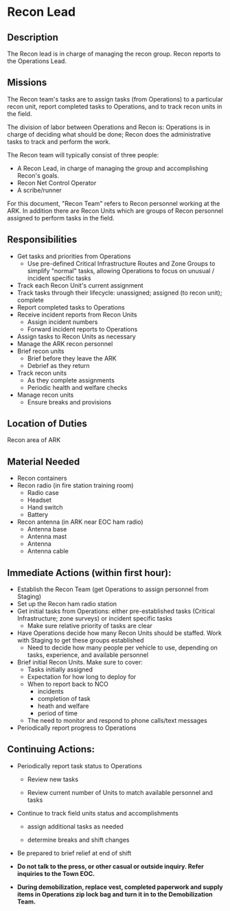 # Recon Lead

## **Description**

The Recon lead is in charge of managing the recon group.  Recon reports to the Operations Lead.

## **Missions**

The Recon team's tasks are to assign tasks \(from Operations\) to a particular recon unit, report completed tasks to Operations, and to track recon units in the field.

The division of labor between Operations and Recon is: Operations is in charge of deciding what should be done; Recon does the administrative tasks to track and perform the work.

The Recon team will typically consist of three people:

* A Recon Lead, in charge of managing the group and accomplishing Recon's goals.
* Recon Net Control Operator
* A scribe/runner

For this document, "Recon Team" refers to Recon personnel working at the ARK.  In addition there are Recon Units which are groups of Recon personnel assigned to perform tasks in the field.

## **Responsibilities**

* Get tasks and priorities from Operations
  * Use pre-defined Critical Infrastructure Routes and Zone Groups to simplify "normal" tasks, allowing Operations to focus on unusual / incident specific tasks
* Track each Recon Unit's current assignment
* Track tasks through their lifecycle: unassigned; assigned \(to recon unit\); complete
* Report completed tasks to Operations
* Receive incident reports from Recon Units
  * Assign incident numbers
  * Forward incident reports to Operations
* Assign tasks to Recon Units as necessary
* Manage the ARK recon personnel
* Brief recon units
  * Brief before they leave the ARK
  * Debrief as they return
* Track recon units
  * As they complete assignments
  * Periodic health and welfare checks
* Manage recon units
  * Ensure breaks and provisions

## **Location of Duties**

Recon area of ARK

## **Material Needed**

* Recon containers
* Recon radio \(in fire station training room\)
  * Radio case
  * Headset
  * Hand switch
  * Battery
* Recon antenna \(in ARK near EOC ham radio\)
  * Antenna base
  * Antenna mast
  * Antenna
  * Antenna cable

## **Immediate Actions \(within first hour\):**

* Establish the Recon Team \(get Operations to assign personnel from Staging\)
* Set up the Recon ham radio station
* Get initial tasks from Operations: either pre-established tasks \(Critical Infrastructure; zone surveys\) or incident specific tasks
  * Make sure relative priority of tasks are clear
* Have Operations decide how many Recon Units should be staffed.  Work with Staging to get these groups established
  * Need to decide how many people per vehicle to use, depending on tasks, experience, and available personnel
* Brief initial Recon Units.  Make sure to cover:
  * Tasks initially assigned
  * Expectation for how long to deploy for
  * When to report back to NCO
    * incidents
    * completion of task
    * heath and welfare
    * period of time
  * The need to monitor and respond to phone calls/text messages
* Periodically report progress to Operations

## **Continuing Actions:**

* Periodically report task status to Operations

  * Review new tasks

  * Review current number of Units to match available personnel and tasks

* Continue to track field units status and accomplishments

  * assign additional tasks as needed

  * determine breaks and shift changes

* Be prepared to brief relief at end of shift

* **Do not talk to the press, or other casual or outside inquiry. Refer inquiries to the Town EOC.**

* **During demobilization, replace vest, completed paperwork and supply items in Operations zip lock bag and turn it in to the Demobilization Team.**



